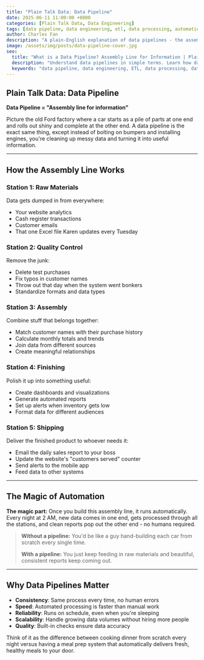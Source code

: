 ```yaml
---
title: "Plain Talk Data: Data Pipeline"
date: 2025-06-11 11:00:00 +0800
categories: [Plain Talk Data, Data Engineering]
tags: [data pipeline, data engineering, etl, data processing, automation, beginner, data management]
author: Charles Fan
description: "A plain-English explanation of data pipelines - the assembly line for information. Learn how data flows from raw materials to useful insights automatically."
image: /assets/img/posts/data-pipeline-cover.jpg
seo:
  title: "What is a Data Pipeline? Assembly Line for Information | Plain Talk Data"
  description: "Understand data pipelines in simple terms. Learn how data flows through automated processing stages to create useful business insights and reports."
  keywords: "data pipeline, data engineering, ETL, data processing, data automation, data flow, data architecture"
---
```


## Plain Talk Data: Data Pipeline

**Data Pipeline = "Assembly line for information"**

Picture the old Ford factory where a car starts as a pile of parts at one end and rolls out shiny and complete at the other end. A data pipeline is the exact same thing, except instead of bolting on bumpers and installing engines, you're cleaning up messy data and turning it into useful information.

---

## How the Assembly Line Works

### Station 1: Raw Materials
Data gets dumped in from everywhere:
- Your website analytics
- Cash register transactions  
- Customer emails
- That one Excel file Karen updates every Tuesday

### Station 2: Quality Control
Remove the junk:
- Delete test purchases
- Fix typos in customer names
- Throw out that day when the system went bonkers
- Standardize formats and data types

### Station 3: Assembly
Combine stuff that belongs together:
- Match customer names with their purchase history
- Calculate monthly totals and trends
- Join data from different sources
- Create meaningful relationships

### Station 4: Finishing
Polish it up into something useful:
- Create dashboards and visualizations
- Generate automated reports
- Set up alerts when inventory gets low
- Format data for different audiences

### Station 5: Shipping
Deliver the finished product to whoever needs it:
- Email the daily sales report to your boss
- Update the website's "customers served" counter
- Send alerts to the mobile app
- Feed data to other systems

---

## The Magic of Automation

**The magic part:** Once you build this assembly line, it runs automatically. Every night at 2 AM, new data comes in one end, gets processed through all the stations, and clean reports pop out the other end - no humans required.

> **Without a pipeline:** You'd be like a guy hand-building each car from scratch every single time.
> 
> **With a pipeline:** You just keep feeding in raw materials and beautiful, consistent reports keep coming out.

---

## Why Data Pipelines Matter

- **Consistency**: Same process every time, no human errors
- **Speed**: Automated processing is faster than manual work
- **Reliability**: Runs on schedule, even when you're sleeping
- **Scalability**: Handle growing data volumes without hiring more people
- **Quality**: Built-in checks ensure data accuracy

Think of it as the difference between cooking dinner from scratch every night versus having a meal prep system that automatically delivers fresh, healthy meals to your door.
